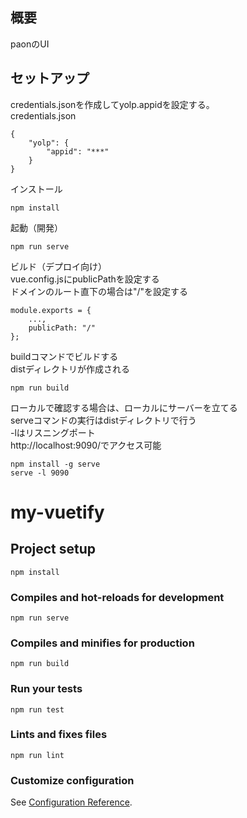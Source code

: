 ## 概要
paonのUI

## セットアップ
credentials.jsonを作成してyolp.appidを設定する。  
credentials.json
```
{
    "yolp": {
        "appid": "***"
    }
}

```
インストール
```
npm install
```

起動（開発）
```
npm run serve
```

ビルド（デプロイ向け）  
vue.config.jsにpublicPathを設定する  
ドメインのルート直下の場合は"/"を設定する  
```
module.exports = {
    ...,
    publicPath: "/"
};
```
buildコマンドでビルドする  
distディレクトリが作成される  
```
npm run build
```
ローカルで確認する場合は、ローカルにサーバーを立てる  
serveコマンドの実行はdistディレクトリで行う  
-lはリスニングポート  
http://localhost:9090/でアクセス可能  
```
npm install -g serve
serve -l 9090
```

# my-vuetify

## Project setup
```
npm install
```

### Compiles and hot-reloads for development
```
npm run serve
```

### Compiles and minifies for production
```
npm run build
```

### Run your tests
```
npm run test
```

### Lints and fixes files
```
npm run lint
```

### Customize configuration
See [Configuration Reference](https://cli.vuejs.org/config/).


